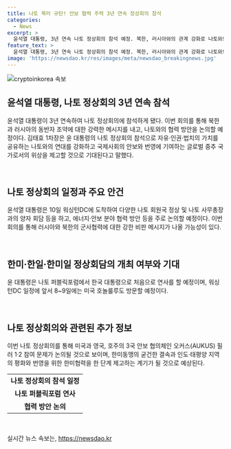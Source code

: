 ```yaml
---
title: 나토 북러 규탄! 안보 협력 주력 3년 연속 정상회의 참석
categories:
  - News
excerpt: >
  윤석열 대통령, 3년 연속 나토 정상회의 참석 예정. 북한, 러시아와의 관계 강화로 나토와의 협력으로 강력한 메시지 전달 및 안보 협력 방안 논의 예정. 윤 대통령, 미국 워싱턴DC 순방 후 태평양 4개국 파트너와 양자회담 예정. 미국, 영국, 호주의 안보 협의체 오커스 필러2 참여는 초보 단계 논의 중. 日·한·미 정상회담 개최 여부는 미지수.
feature_text: >
  윤석열 대통령, 3년 연속 나토 정상회의 참석 예정. 북한, 러시아와의 관계 강화로 나토와의 협력으로 강력한 메시지 전달 및 안보 협력 방안 논의 예정. 윤 대통령, 미국 워싱턴DC 순방 후 태평양 4개국 파트너와 양자회담 예정. 미국, 영국, 호주의 안보 협의체 오커스 필러2 참여는 초보 단계 논의 중. 日·한·미 정상회담 개최 여부는 미지수.
image: 'https://newsdao.kr/res/images/meta/newsdao_breakingnews.jpg'
---
```


<p><img src="https://newsdao.kr/res/images/meta/newsdao_breakingnews.jpg" alt="cryptoinkorea 속보" /></p>

<h2 data-ke-size="size26">윤석열 대통령, 나토 정상회의 3년 연속 참석</h2>

<p>윤석열 대통령이 3년 연속하여 나토 정상회의에 참석하게 됐다. 이번 회의를 통해 북한과 러시아의 동반자 조약에 대한 강력한 메시지를 내고, 나토와의 협력 방안을 논의할 예정이다. 김태효 1차장은 윤 대통령의 나토 정상회의 참석으로 자유·인권·법치의 가치를 공유하는 나토와의 연대를 강화하고 국제사회의 안보와 번영에 기여하는 글로벌 중추 국가로서의 위상을 제고할 것으로 기대된다고 말했다.</p>

<p data-ke-size="size16">&nbsp;</p>

<h2 data-ke-size="size26">나토 정상회의 일정과 주요 안건</h2>

<p>윤석열 대통령은 10일 워싱턴DC에 도착하여 다양한 나토 회원국 정상 및 나토 사무총장과의 양자 회담 등을 하고, 에너지·안보 분야 협력 방안 등을 주로 논의할 예정이다. 이번 회의를 통해 러시아와 북한의 군사협력에 대한 강한 비판 메시지가 나올 가능성이 있다.</p>

<p data-ke-size="size16">&nbsp;</p>

<h2 data-ke-size="size26">한미·한일·한미일 정상회담의 개최 여부와 기대</h2>

<p>윤 대통령은 나토 퍼블릭포럼에서 한국 대통령으로 처음으로 연사를 할 예정이며, 워싱턴DC 일정에 앞서 8~9일에는 미국 호놀룰루도 방문할 예정이다.</p>

<p data-ke-size="size16">&nbsp;</p>

<h2 data-ke-size="size26">나토 정상회의와 관련된 추가 정보</h2>

<p>이번 나토 정상회의를 통해 미국과 영국, 호주의 3국 안보 협의체인 오커스(AUKUS) 필러 1·2 참여 문제가 논의될 것으로 보이며, 한미동맹의 굳건한 결속과 인도·태평양 지역의 평화와 번영을 위한 한미협력을 한 단계 제고하는 계기가 될 것으로 예상된다.</p>

<table>
  <tr>
    <td style="text-align: center; height: 17px;"><b>나토 정상회의 참석 일정</b></td>
  </tr>
  <tr>
    <td style="text-align: center; height: 17px;"><b>나토 퍼블릭포럼 연사</b></td>
  </tr>
  <tr>
    <td style="text-align: center; height: 17px;"><b>협력 방안 논의</b></td>
  </tr>
</table>

<p data-ke-size="size16">&nbsp;</p>
실시간 뉴스 속보는, <a href="https://newsdao.kr" rel="dofollow">https://newsdao.kr</a>


